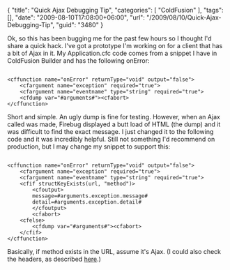{
	"title": "Quick Ajax Debugging Tip",
	"categories": [
		"ColdFusion"
	],
	"tags": [],
	"date": "2009-08-10T17:08:00+06:00",
	"url": "/2009/08/10/Quick-Ajax-Debugging-Tip",
	"guid": "3480"
}

Ok, so this has been bugging me for the past few hours so I thought I'd share a quick hack. I've got a prototype I'm working on for a client that has a bit of Ajax in it. My Application.cfc code comes from a snippet I have in ColdFusion Builder and has the following onError:

<code>
&lt;cffunction name="onError" returnType="void" output="false"&gt;
	&lt;cfargument name="exception" required="true"&gt;
	&lt;cfargument name="eventname" type="string" required="true"&gt;
	&lt;cfdump var="#arguments#"&gt;&lt;cfabort&gt;
&lt;/cffunction&gt;
</code>

Short and simple. An ugly dump is fine for testing. However, when an Ajax called was made, Firebug displayed a butt load of HTML (the dump) and it was difficult to find the exact message. I just changed it to the following code and it was incredibly helpful. Still not something I'd recommend on production, but I may change my snippet to support this:

<code>
&lt;cffunction name="onError" returnType="void" output="false"&gt;
	&lt;cfargument name="exception" required="true"&gt;
	&lt;cfargument name="eventname" type="string" required="true"&gt;
	&lt;cfif structKeyExists(url, "method")&gt;
		&lt;cfoutput&gt;
		message=#arguments.exception.message#
		detail=#arguments.exception.detail#
		&lt;/cfoutput&gt;
		&lt;cfabort&gt;
	&lt;cfelse&gt;
		&lt;cfdump var="#arguments#"&gt;&lt;cfabort&gt;
	&lt;/cfif&gt;
&lt;/cffunction&gt;
</code>

Basically, if method exists in the URL, assume it's Ajax. (I could also check the headers, as described <a href="http://www.insideria.com/2009/04/jqueryserver-side-tip-on-detec.html">here</a>.)